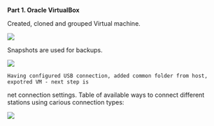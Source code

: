 **Part 1. Oracle VirtualBox**

 Created, cloned and grouped Virtual machine.

<img src="https://github.com/HighLandner/DevOps_online_Kharkiv_2021Q1/blob/develop/m2/task2.1/images/VirtualBox/Cloned%20and%20grouped.png"/>

Snapshots are used for backups.

<img src="https://github.com/HighLandner/DevOps_online_Kharkiv_2021Q1/blob/develop/m2/task2.1/images/VirtualBox/Snapshots.png"/>

	Having configured USB connection, added common folder from host, expotred VM - next step is 
net connection settings. Table of available ways to connect different stations using carious connection
types:

<img src="https://github.com/HighLandner/DevOps_online_Kharkiv_2021Q1/blob/develop/m2/task2.1/images/VirtualBox/Connect.png"/>
